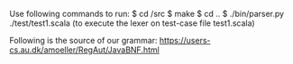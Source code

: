 Use following commands to run:
$ cd /src
$ make
$ cd ..
$ ./bin/parser.py ./test/test1.scala (to execute the lexer on test-case file test1.scala)

Following is the source of our grammar:
https://users-cs.au.dk/amoeller/RegAut/JavaBNF.html